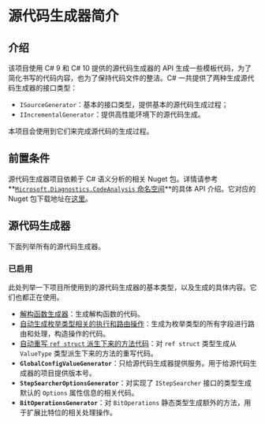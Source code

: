 # 源代码生成器简介

## 介绍

该项目使用 C# 9 和 C# 10 提供的源代码生成器的 API 生成一些模板代码，为了简化书写的代码内容，也为了保持代码文件的整洁。C# 一共提供了两种生成源代码生成器的接口类型：

* `ISourceGenerator`：基本的接口类型，提供基本的源代码生成过程；
* `IIncrementalGenerator`：提供高性能环境下的源代码生成。

本项目会使用到它们来完成源代码的生成过程。

## 前置条件

源代码生成器项目依赖于 C# 语义分析的相关 Nuget 包。详情请参考 **[`Microsoft.Diagnostics.CodeAnalysis` 命名空间](https://docs.microsoft.com/en-us/dotnet/api/system.diagnostics.codeanalysis)**的具体 API 介绍。它对应的 Nuget 包下载地址在[这里](https://www.nuget.org/packages/Microsoft.CodeAnalysis)。

## 源代码生成器

下面列举所有的源代码生成器。

### 已启用

此处列举一下项目所使用到的源代码生成器的基本类型，以及生成的具体内容。它们也都正在使用。

* [解构函数生成器](auto-decon)：生成解构函数的代码。
* [自动生成枚举类型相关的执行和路由操作](enum-switch-expr)：生成为枚举类型的所有字段进行路由和处理，构造操作的代码。
* [自动重写 `ref struct` 派生下来的方法代码](ref-struct-default-overrides)：对 `ref struct` 类型生成从 `ValueType` 类型派生下来的方法的重写代码。
* **`GlobalConfigValueGenerator`**：只给源代码生成器提供服务。用于给源代码生成器的项目提供版本号。
* **`StepSearcherOptionsGenerator`**：对实现了 `IStepSearcher` 接口的类型生成默认的 `Options` 属性信息的相关代码。
* **`BitOperationsGenerator`**：对 `BitOperations` 静态类型生成额外的方法，用于扩展比特位的相关处理操作。

